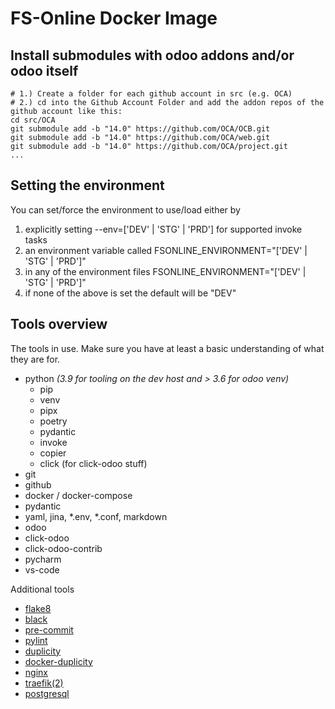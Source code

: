# FS-Online Docker Image

## Install submodules with odoo addons and/or odoo itself
```
# 1.) Create a folder for each github account in src (e.g. OCA)
# 2.) cd into the Github Account Folder and add the addon repos of the github account like this:
cd src/OCA
git submodule add -b "14.0" https://github.com/OCA/OCB.git
git submodule add -b "14.0" https://github.com/OCA/web.git
git submodule add -b "14.0" https://github.com/OCA/project.git
...
```

## Setting the environment
You can set/force the environment to use/load either by

  1. explicitly setting --env=['DEV' | 'STG' | 'PRD'] for supported invoke tasks
  2. an environment variable called FSONLINE_ENVIRONMENT="['DEV' | 'STG' | 'PRD']"
  3. in any of the environment files FSONLINE_ENVIRONMENT="['DEV' | 'STG' | 'PRD']"
  4. if none of the above is set the default will be "DEV"

## Tools overview
The tools in use. Make sure you have at least a basic understanding of what they are for.

- python *(3.9 for tooling on the dev host and > 3.6 for odoo venv)*
    - pip
    - venv
    - pipx
    - poetry
    - pydantic
    - invoke
    - copier
    - click (for click-odoo stuff)
- git 
- github
- docker / docker-compose
- pydantic
- yaml, jina, *.env, *.conf, markdown
- odoo
- click-odoo
- click-odoo-contrib
- pycharm
- vs-code

Additional tools
    
- [flake8](https://flake8.pycqa.org/en/latest/)
- [black](https://black.readthedocs.io/en/stable/)
- [pre-commit](https://pre-commit.com/)
- [pylint](http://pylint.pycqa.org/en/latest/#)
- [duplicity](http://duplicity.nongnu.org/)
- [docker-duplicity](https://github.com/Tecnativa/docker-duplicity)
- [nginx](https://nginx.org/en/docs/)
- [traefik(2)](https://doc.traefik.io/traefik/)
- [postgresql](https://www.postgresql.org/docs/)

